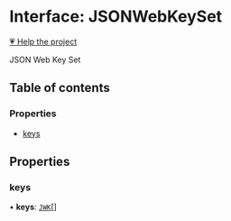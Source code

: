 # Interface: JSONWebKeySet

[💗 Help the project](https://github.com/sponsors/panva)

JSON Web Key Set

## Table of contents

### Properties

- [keys](types.JSONWebKeySet.md#keys)

## Properties

### keys

• **keys**: [`JWK`](types.JWK.md)[]
